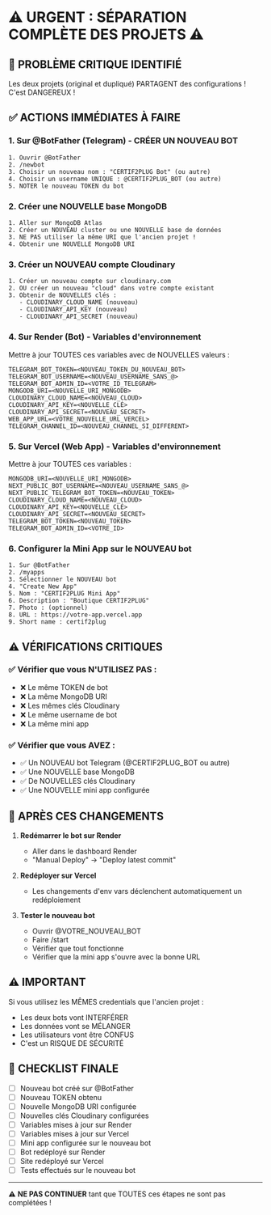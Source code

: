 # ⚠️ URGENT : SÉPARATION COMPLÈTE DES PROJETS ⚠️

## 🚨 PROBLÈME CRITIQUE IDENTIFIÉ
Les deux projets (original et dupliqué) PARTAGENT des configurations ! C'est DANGEREUX !

## ✅ ACTIONS IMMÉDIATES À FAIRE

### 1. Sur @BotFather (Telegram) - CRÉER UN NOUVEAU BOT
```
1. Ouvrir @BotFather
2. /newbot
3. Choisir un nouveau nom : "CERTIF2PLUG Bot" (ou autre)
4. Choisir un username UNIQUE : @CERTIF2PLUG_BOT (ou autre)
5. NOTER le nouveau TOKEN du bot
```

### 2. Créer une NOUVELLE base MongoDB
```
1. Aller sur MongoDB Atlas
2. Créer un NOUVEAU cluster ou une NOUVELLE base de données
3. NE PAS utiliser la même URI que l'ancien projet !
4. Obtenir une NOUVELLE MongoDB URI
```

### 3. Créer un NOUVEAU compte Cloudinary
```
1. Créer un nouveau compte sur cloudinary.com
2. OU créer un nouveau "cloud" dans votre compte existant
3. Obtenir de NOUVELLES clés :
   - CLOUDINARY_CLOUD_NAME (nouveau)
   - CLOUDINARY_API_KEY (nouveau)
   - CLOUDINARY_API_SECRET (nouveau)
```

### 4. Sur Render (Bot) - Variables d'environnement
Mettre à jour TOUTES ces variables avec de NOUVELLES valeurs :
```
TELEGRAM_BOT_TOKEN=<NOUVEAU_TOKEN_DU_NOUVEAU_BOT>
TELEGRAM_BOT_USERNAME=<NOUVEAU_USERNAME_SANS_@>
TELEGRAM_BOT_ADMIN_ID=<VOTRE_ID_TELEGRAM>
MONGODB_URI=<NOUVELLE_URI_MONGODB>
CLOUDINARY_CLOUD_NAME=<NOUVEAU_CLOUD>
CLOUDINARY_API_KEY=<NOUVELLE_CLÉ>
CLOUDINARY_API_SECRET=<NOUVEAU_SECRET>
WEB_APP_URL=<VOTRE_NOUVELLE_URL_VERCEL>
TELEGRAM_CHANNEL_ID=<NOUVEAU_CHANNEL_SI_DIFFERENT>
```

### 5. Sur Vercel (Web App) - Variables d'environnement
Mettre à jour TOUTES ces variables :
```
MONGODB_URI=<NOUVELLE_URI_MONGODB>
NEXT_PUBLIC_BOT_USERNAME=<NOUVEAU_USERNAME_SANS_@>
NEXT_PUBLIC_TELEGRAM_BOT_TOKEN=<NOUVEAU_TOKEN>
CLOUDINARY_CLOUD_NAME=<NOUVEAU_CLOUD>
CLOUDINARY_API_KEY=<NOUVELLE_CLÉ>
CLOUDINARY_API_SECRET=<NOUVEAU_SECRET>
TELEGRAM_BOT_TOKEN=<NOUVEAU_TOKEN>
TELEGRAM_BOT_ADMIN_ID=<VOTRE_ID>
```

### 6. Configurer la Mini App sur le NOUVEAU bot
```
1. Sur @BotFather
2. /myapps
3. Sélectionner le NOUVEAU bot
4. "Create New App"
5. Nom : "CERTIF2PLUG Mini App"
6. Description : "Boutique CERTIF2PLUG"
7. Photo : (optionnel)
8. URL : https://votre-app.vercel.app
9. Short name : certif2plug
```

## ⚠️ VÉRIFICATIONS CRITIQUES

### ✅ Vérifier que vous N'UTILISEZ PAS :
- ❌ Le même TOKEN de bot
- ❌ La même MongoDB URI
- ❌ Les mêmes clés Cloudinary
- ❌ Le même username de bot
- ❌ La même mini app

### ✅ Vérifier que vous AVEZ :
- ✅ Un NOUVEAU bot Telegram (@CERTIF2PLUG_BOT ou autre)
- ✅ Une NOUVELLE base MongoDB
- ✅ De NOUVELLES clés Cloudinary
- ✅ Une NOUVELLE mini app configurée

## 🔄 APRÈS CES CHANGEMENTS

1. **Redémarrer le bot sur Render**
   - Aller dans le dashboard Render
   - "Manual Deploy" → "Deploy latest commit"

2. **Redéployer sur Vercel**
   - Les changements d'env vars déclenchent automatiquement un redéploiement

3. **Tester le nouveau bot**
   - Ouvrir @VOTRE_NOUVEAU_BOT
   - Faire /start
   - Vérifier que tout fonctionne
   - Vérifier que la mini app s'ouvre avec la bonne URL

## ⚠️ IMPORTANT
Si vous utilisez les MÊMES credentials que l'ancien projet :
- Les deux bots vont INTERFÉRER
- Les données vont se MÉLANGER
- Les utilisateurs vont être CONFUS
- C'est un RISQUE DE SÉCURITÉ

## 📝 CHECKLIST FINALE
- [ ] Nouveau bot créé sur @BotFather
- [ ] Nouveau TOKEN obtenu
- [ ] Nouvelle MongoDB URI configurée
- [ ] Nouvelles clés Cloudinary configurées
- [ ] Variables mises à jour sur Render
- [ ] Variables mises à jour sur Vercel
- [ ] Mini app configurée sur le nouveau bot
- [ ] Bot redéployé sur Render
- [ ] Site redéployé sur Vercel
- [ ] Tests effectués sur le nouveau bot

---

⚠️ **NE PAS CONTINUER** tant que TOUTES ces étapes ne sont pas complétées !